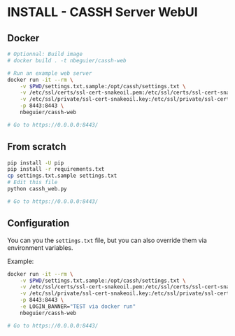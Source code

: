 # INSTALL - CASSH Server WebUI

## Docker

```bash
# Optionnal: Build image
# docker build . -t nbeguier/cassh-web

# Run an example web server
docker run -it --rm \
    -v $PWD/settings.txt.sample:/opt/cassh/settings.txt \
    -v /etc/ssl/certs/ssl-cert-snakeoil.pem:/etc/ssl/certs/ssl-cert-snakeoil.pem:ro \
    -v /etc/ssl/private/ssl-cert-snakeoil.key:/etc/ssl/private/ssl-cert-snakeoil.key:ro \
    -p 8443:8443 \
    nbeguier/cassh-web

# Go to https://0.0.0.0:8443/

```

## From scratch
```bash
pip install -U pip
pip install -r requirements.txt
cp settings.txt.sample settings.txt
# Edit this file
python cassh_web.py

# Go to https://0.0.0.0:8443/
```

## Configuration

You can you the `settings.txt` file, but you can also override them via environment variables.


Example:
```bash
docker run -it --rm \
    -v $PWD/settings.txt.sample:/opt/cassh/settings.txt \
    -v /etc/ssl/certs/ssl-cert-snakeoil.pem:/etc/ssl/certs/ssl-cert-snakeoil.pem:ro \
    -v /etc/ssl/private/ssl-cert-snakeoil.key:/etc/ssl/private/ssl-cert-snakeoil.key:ro \
    -p 8443:8443 \
    -e LOGIN_BANNER="TEST via docker run"
    nbeguier/cassh-web

# Go to https://0.0.0.0:8443/

```
